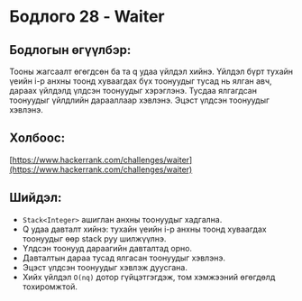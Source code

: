 # Бодлого 28 - Waiter

## Бодлогын өгүүлбэр:
Тооны жагсаалт өгөгдсөн ба та q удаа үйлдэл хийнэ. Үйлдэл бүрт тухайн үеийн i-р анхны тоонд хуваагдах бүх тоонуудыг тусад нь ялган авч, дараах үйлдэлд үлдсэн тоонуудыг хэрэглэнэ. Тусдаа ялгагдсан тоонуудыг үйлдлийн дарааллаар хэвлэнэ. Эцэст үлдсэн тоонуудыг хэвлэнэ.

## Холбоос:
[https://www.hackerrank.com/challenges/waiter](https://www.hackerrank.com/challenges/waiter)

## Шийдэл:
- `Stack<Integer>` ашиглан анхны тоонуудыг хадгална.
- Q удаа давталт хийнэ: тухайн үеийн i-р анхны тоонд хуваагдах тоонуудыг өөр stack руу шилжүүлнэ.
- Үлдсэн тоонууд дараагийн давталтад орно.
- Давталтын дараа тусад ялгасан тоонуудыг хэвлэнэ.
- Эцэст үлдсэн тоонуудыг хэвлэж дуусгана.
- Хийх үйлдэл `O(nq)` дотор гүйцэтгэгдэж, том хэмжээний өгөгдөлд тохиромжтой.
